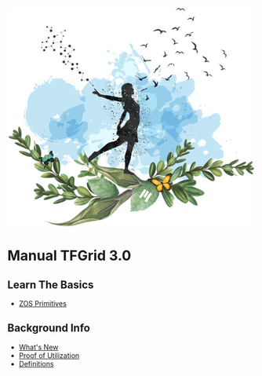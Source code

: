 ![](img/freedom_.png)

# Manual TFGrid 3.0

## Learn The Basics

- [ZOS Primitives](threefold:tfgrid_primitives)

## Background Info

- [What's New](grid3_new)
- [Proof of Utilization](grid3_billing)
- [Definitions](grid3_definitions)